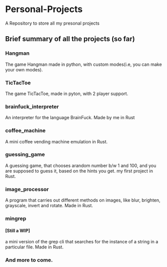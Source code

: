 # Personal-Projects
A Repository to store all my presonal projects

## Brief summary of all the projects (so far)

### Hangman
The game Hangman made in python, with custom modes(i.e, you can make your own modes).

### TicTacToe
The game TicTacToe, made in pyton, with 2 player support.

### brainfuck_interpreter
An interpreter for the language BrainFuck. Made by me in Rust

### coffee_machine
A mini coffee vending machine emulation in Rust.

### guessing_game
A guessing game, that chooses arandom number b/w 1 and 100, and you are supposed to guess it, based on the hints you get.
my first project in Rust.

### image_processor
A program that carries out different methods on images, like blur, brighten, grayscale, invert and rotate. Made in Rust.

### mingrep
#### [Still a WIP]
a mini version of the grep cli that searches for the instance of a string in a particular file. Made in Rust.


### And more to come.
